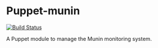 # Puppet-munin

[![Build Status](https://travis-ci.org/puppetlabs-operations/puppet-munin.png)](https://travis-ci.org/puppetlabs-operations/puppet-munin)

A Puppet module to manage the Munin monitoring system.

